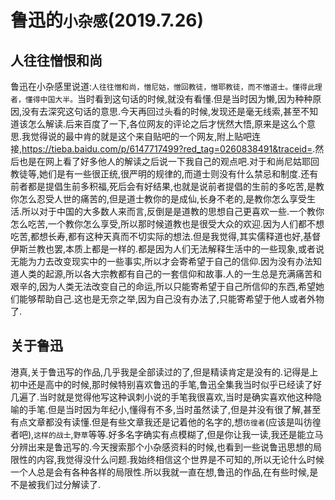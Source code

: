 # 鲁迅的`小杂感`(2019.7.26)

## 人往往憎恨和尚

鲁迅在小杂感里说道:`人往往憎和尚，憎尼姑，憎回教徒，憎耶教徒，而不憎道士。懂得此理者，懂得中国大半。`当时看到这句话的时候,就没有看懂.但是当时因为懒,因为种种原因,没有去深究这句话的意思.今天再回过头看的时候,发现还是毫无线索,甚至不知道该怎么解读.后来百度了一下,各位网友的评论之后才恍然大悟,原来是这么个意思.我觉得说的最中肯的就是这个来自贴吧的一个网友,附上贴吧连接,<https://tieba.baidu.com/p/6147717499?red_tag=0260838491&traceid=>.然后也是在网上看了好多他人的解读之后说一下我自己的观点吧.对于和尚尼姑耶回教徒等,她们是有一些很正统,很严明的规律的,而道士则没有什么禁忌和制度.还有前者都是提倡生前多积福,死后会有好结果,也就是说前者提倡的生前的多吃苦,是教你怎么忍受人世的痛苦的,但是道士教你的是成仙,长身不老的,是教你怎么享受生活.所以对于中国的大多数人来而言,反倒是是道教的思想自己更喜欢一些.一个教你怎么吃苦,一个教你怎么享受,所以那时候道教也是很受大众的欢迎.因为人们都不想吃苦,都想长寿,都有这种天真而不切实际的想法.但是我觉得,其实儒释道也好,基督伊斯兰教也罢,本质上都是一样的.都是因为人们无法解释生活中的一些现象,或者说无能为力去改变现实中的一些事实,所以才会寄希望于自己的信仰.因为没有办法知道人类的起源,所以各大宗教都有自己的一套信仰和故事.人的一生总是充满痛苦和艰辛的,因为人类无法改变自己的命运,所以只能寄希望于自己所信仰的东西,希望她们能够帮助自己.这也是无奈之举,因为自己没有办法了,只能寄希望于他人或者外物了.

## 关于鲁迅

港真,关于鲁迅写的作品,几乎我是全部读过的了,但是精读肯定是没有的.记得是上初中还是高中的时候,那时候特别喜欢鲁迅的手笔,鲁迅全集我当时似乎已经读了好几遍了.当时就是觉得他写这种讽刺小说的手笔我很喜欢,当时是确实喜欢他这种隐喻的手笔.但是当时因为年纪小,懂得有不多,当时虽然读了,但是并没有很了解,甚至有点文章都没有读懂.但是有些文章我还是记着他的名字的,想`彷徨者`(应该是叫彷徨者吧),`这样的战士`,`野草`等等.好多名字确实有点模糊了,但是你让我一读,我还是能立马分辨出来是鲁迅写的.今天搜索那个小杂感资料的时候,也看到一些说鲁迅思想的局限性的内容,我觉得没什么问题.我始终相信这个世界是不可知的,所以无论什么时候一个人总是会有各种各样的局限性.所以我就一直在想,鲁迅的作品,在有些时候,是不是被我们过分解读了.
